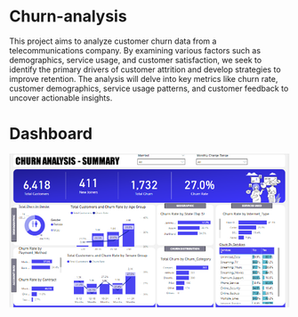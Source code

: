 # Churn-analysis

This project aims to analyze customer churn data from a telecommunications company. By examining various factors such as demographics, service usage, and customer satisfaction, we seek to identify the primary drivers of customer attrition and develop strategies to improve retention.
The analysis will delve into key metrics like churn rate, customer demographics, service usage patterns, and customer feedback to uncover actionable insights.

# Dashboard

![Dashboard Overview](https://github.com/lavenya200399/Churn-analysis/blob/main/churn%20dashboard.png)

